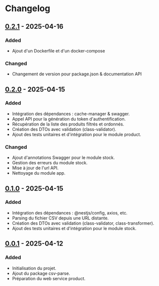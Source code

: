 # Changelog

## [0.2.1] - 2025-04-16
### Added
- Ajout d'un Dockerfile et d'un docker-compose

### Changed
- Changement de version pour package.json & documentation API

[0.2.1]: https://github.com/Massi-97/restaurant-api/commit/eaa842d9c72ba917e313c1421a7ba676b08ba0de 

## [0.2.0] - 2025-04-15
### Added
- Intégration des dépendances : cache-manager & swagger.
- Appel API pour la génération du token d'authentification.
- Récupération de la liste des produits filtrés et ordonnés.
- Création des DTOs avec validation (class-validator).
- Ajout des tests unitaires et d'intégration pour le module product.

### Changed
- Ajout d'annotations Swagger pour le module stock.
- Gestion des erreurs du module stock.
- Mise à jour de l'url API.
- Nettoyage du module app.

[0.2.0]: https://github.com/Massi-97/restaurant-api/commit/3f7a85519ade50740b98f783bb6ac5376dab315e

## [0.1.0] - 2025-04-15
### Added
- Intégration des dépendances : @nestjs/config, axios, etc.
- Parsing du fichier CSV depuis une URL distante.
- Création des DTOs avec validation (class-validator, class-transformer).
- Ajout des tests unitaires et d'intégration pour le module stock.

[0.1.0]: https://github.com/Massi-97/restaurant-api/commit/0473dc190a4d3becf9ecae5061a52da337b52251

## [0.0.1] - 2025-04-12
### Added
- Initialisation du projet.
- Ajout du package csv-parse.
- Préparation du web service product.

[0.0.1]: https://github.com/Massi-97/restaurant-api/commit/3a847f183a97b8e8826998b883b4709f14245fc8